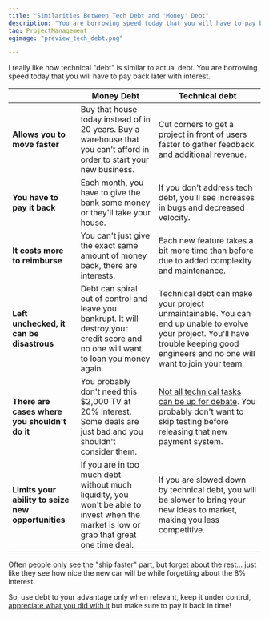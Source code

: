 ```yaml
---
title: "Similarities Between Tech Debt and 'Money' Debt"
description: "You are borrowing speed today that you will have to pay back later with interest."
tag: ProjectManagement
ogimage: "preview_tech_debt.png"

---
```


I really like how technical "debt" is similar to actual debt. You are borrowing speed today that you will have to pay back later with interest.

|                                                    | **Money Debt**                                               | **Technical debt**                                           |
| -------------------------------------------------- | ------------------------------------------------------------ | ------------------------------------------------------------ |
| **Allows you to move faster**                      | Buy that house today instead of in 20 years. Buy a warehouse that you can't afford in order to start your new business. | Cut corners to get a project in front of users faster to gather feedback and additional revenue. |
| **You have to pay it back**                        | Each month, you have to give the bank some money or they'll take your house. | If you don't address tech debt, you'll see increases in bugs and decreased velocity. |
| **It costs more to reimburse**                     | You can't just give the exact same amount of money back, there are interests. | Each new feature takes a bit more time than before due to added complexity and maintenance. |
| **Left unchecked, it can be disastrous**           | Debt can spiral out of control and leave you bankrupt. It will destroy your credit score and no one will want to loan you money again. | Technical debt can make your project unmaintainable. You can end up unable to evolve your project. You'll have trouble keeping good engineers and no one will want to join your team. |
| **There are cases where you shouldn't do it**      | You probably don't need this $2,000 TV at 20% interest. Some deals are just bad and you shouldn't consider them. | [Not all technical tasks can be up for debate](/blog/2025/02/18/no-technical-project/). You probably don't want to skip testing before releasing that new payment system. |
| **Limits your ability to seize new opportunities** | If you are in too much debt without much liquidity, you won't be able to invest when the market is low or grab that great one time deal. | If you are slowed down by technical debt, you will be slower to bring your new ideas to market, making you less competitive. |

Often people only see the "ship faster" part, but forget about the rest... just like they see how nice the new car will be while forgetting about the 8% interest.

So, use debt to your advantage only when relevant, keep it under control, [appreciate what you did with it](/blog/2014/07/22/in-defense-of-legacy-code/) but make sure to pay it back in time!
